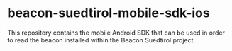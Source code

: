 # beacon-suedtirol-mobile-sdk-ios
This repository contains the mobile Android SDK that can be used in order to read the beacon installed within the Beacon Suedtirol project.
